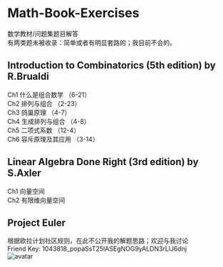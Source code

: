 # Math-Book-Exercises
数学教材/问题集题目解答  
有两类题未被收录：简单或者有明显套路的；我目前不会的。

## Introduction to Combinatorics (5th edition) by R.Brualdi
Ch1 什么是组合数学 （6-21）  
Ch2 排列与组合 （2-23）  
Ch3 鸽巢原理 （4-7）  
Ch4 生成排列与组合 （4-8）  
Ch5 二项式系数 （12-4）  
Ch6 容斥原理及其应用 （3-14）  

## Linear Algebra Done Right (3rd edition) by S.Axler
Ch1 向量空间    
Ch2 有限维向量空间    

## Project Euler
根据欧拉计划社区规则，在此不公开我的解题思路；欢迎与我讨论    
Friend Key: 1043818_popaSsT25IASEgNOG9yALDN3rLlJ6dnj 
<br>
![avatar](https://projecteuler.net/profile/Nithouson.png)    

